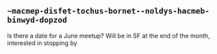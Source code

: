 ## `~macmep-disfet-tochus-bornet--noldys-hacmeb-binwyd-dopzod`
Is there a date for a June meetup? Will be in SF at the end of the month, interested in stopping by